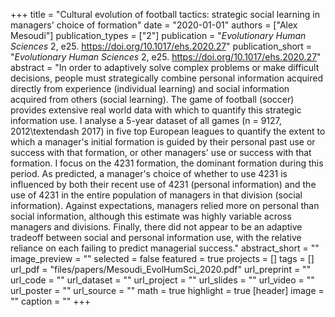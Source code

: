 +++
title = "Cultural evolution of football tactics: strategic social learning in managers' choice of formation"
date = "2020-01-01"
authors = ["Alex Mesoudi"]
publication_types = ["2"]
publication = "_Evolutionary Human Sciences_ 2, e25. https://doi.org/10.1017/ehs.2020.27"
publication_short = "_Evolutionary Human Sciences_ 2, e25. https://doi.org/10.1017/ehs.2020.27"
abstract = "In order to adaptively solve complex problems or make difficult decisions, people must strategically combine personal information acquired directly from experience (individual learning) and social information acquired from others (social learning). The game of football (soccer) provides extensive real world data with which to quantify this strategic information use. I analyse a 5-year dataset of all games (n = 9127, 2012\textendash 2017) in five top European leagues to quantify the extent to which a manager's initial formation is guided by their personal past use or success with that formation, or other managers' use or success with that formation. I focus on the 4231 formation, the dominant formation during this period. As predicted, a manager's choice of whether to use 4231 is influenced by both their recent use of 4231 (personal information) and the use of 4231 in the entire population of managers in that division (social information). Against expectations, managers relied more on personal than social information, although this estimate was highly variable across managers and divisions. Finally, there did not appear to be an adaptive tradeoff between social and personal information use, with the relative reliance on each failing to predict managerial success."
abstract_short = ""
image_preview = ""
selected = false
featured = true
projects = []
tags = []
url_pdf = "files/papers/Mesoudi_EvolHumSci_2020.pdf"
url_preprint = ""
url_code = ""
url_dataset = ""
url_project = ""
url_slides = ""
url_video = ""
url_poster = ""
url_source = ""
math = true
highlight = true
[header]
image = ""
caption = ""
+++
